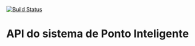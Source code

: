 [![Build Status](https://travis-ci.com/AnaB-hub/inteligente.svg?branch=master)](https://travis-ci.com/AnaB-hub/inteligente)

# API do sistema de Ponto Inteligente
